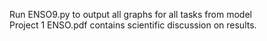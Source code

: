  Run ENSO9.py to output all graphs for all tasks from model <br/>
Project 1 ENSO.pdf contains scientific discussion on results. 
